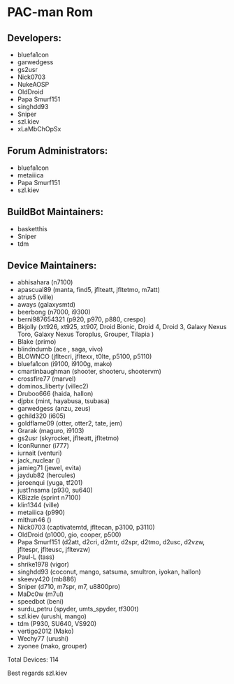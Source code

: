 PAC-man Rom
===========


Developers:
-----------
* bluefa1con
* garwedgess
* gs2usr
* Nick0703
* NukeAOSP
* OldDroid
* Papa Smurf151
* singhdd93
* Sniper
* szl.kiev
* xLaMbChOpSx


Forum Administrators:
----------
* bluefa1con
* metaiiica
* Papa Smurf151
* szl.kiev


BuildBot Maintainers:
----------
* basketthis
* Sniper
* tdm


Device Maintainers:
----------
* abhisahara (n7100)
* apascual89 (manta, find5, jflteatt, jfltetmo, m7att)
* atrus5 (ville)
* aways (galaxysmtd)
* beerbong (n7000, i9300)
* berni987654321 (p920, p970, p880, crespo)
* Bkjolly (xt926, xt925, xt907, Droid Bionic, Droid 4, Droid 3, Galaxy Nexus Toro, Galaxy Nexus Toroplus, Grouper, Tilapia )
* Blake (primo)
* blindndumb (ace , saga, vivo)
* BLOWNCO (jfltecri, jfltexx, t0lte, p5100, p5110)
* bluefa1con (i9100, i9100g, mako)
* cmartinbaughman (shooter, shooteru, shootervm)
* crossfire77 (marvel)
* dominos_liberty (villec2)
* Druboo666 (haida, hallon)
* djpbx (mint, hayabusa, tsubasa)
* garwedgess (anzu, zeus)
* gchild320 (i605)
* goldflame09 (otter, otter2, tate, jem)
* Grarak (maguro, i9103)
* gs2usr (skyrocket, jflteatt, jfltetmo)
* IconRunner (i777)
* iurnait (venturi)
* jack_nuclear ()
* jamieg71 (jewel, evita)
* jaydub82 (hercules)
* jeroenqui (yuga, tf201)
* just1nsama (p930, su640)
* KBizzle (sprint n7100)
* klin1344 (ville)
* metaiiica (p990)
* mithun46 ()
* Nick0703 (captivatemtd, jfltecan, p3100, p3110)
* OldDroid (p1000, gio, cooper, p500)
* Papa Smurf151 (d2att, d2cri, d2mtr, d2spr, d2tmo, d2usc, d2vzw, jfltespr, jflteusc, jfltevzw)
* Paul-L (tass)
* shrike1978 (vigor)
* singhdd93 (coconut, mango, satsuma, smultron, iyokan, hallon)
* skeevy420 (mb886)
* Sniper (d710, m7spr, m7, u8800pro)
* MaDc0w (m7ul)
* speedbot (beni)
* surdu_petru (spyder, umts_spyder, tf300t)
* szl.kiev (urushi, mango)
* tdm (P930, SU640, VS920)
* vertigo2012 (Mako)
* Wechy77 (urushi)
* zyonee (mako, grouper)

Total Devices: 114

Best regards
     szl.kiev
